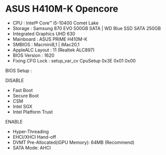 # ASUS H410M-K Opencore

- CPU : Intel® Core™ i5-10400 Comet Lake
- Storage : Samsung 870 EVO 500GB SATA  |  WD Blue SSD SATA 250GB
- Integrated Graphics UHD 630
- Mainboard : ASUS PRIME H410M-K
- SMBIOS : Macmini8,1  |  iMac20,1
- AppleALC Layout : 11 (Realtek ALC897)
- BIOS Version : 1620
- Fixing CFG Lock : setup_var_cv CpuSetup 0x3E 0x01 0x00

BIOS Setup :

DISABLE 
- Fast Boot
- Secure Boot
- CSM
- Intel SGX
- Intel Platform Trust

ENABLE
- Hyper-Threading
- EHCI/XHCI Hand-off
- DVMT Pre-Allocated(iGPU Memory): 64MB (Recommend)
- SATA Mode: AHCI
